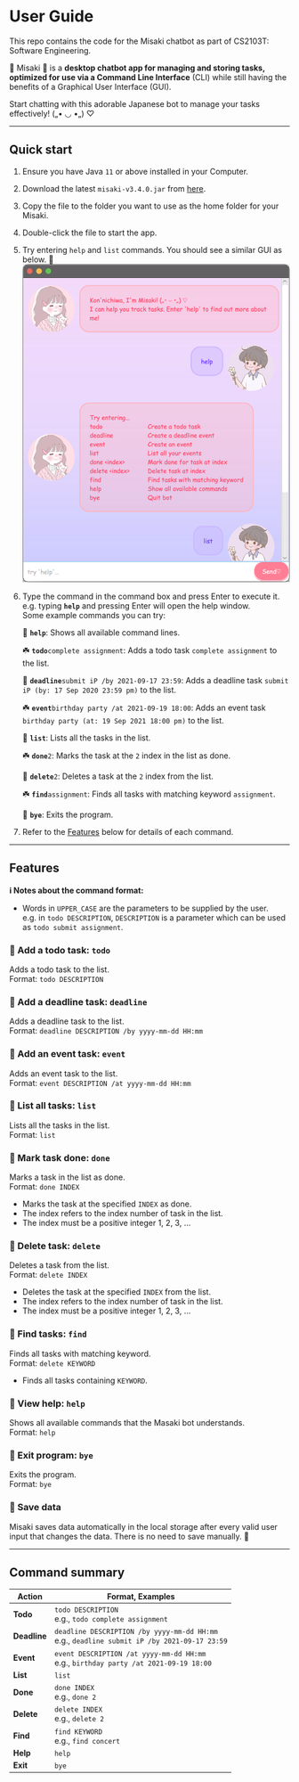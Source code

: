 # User Guide

This repo contains the code for the Misaki chatbot as part of CS2103T: Software Engineering.

🌸 Misaki 🌸 is a **desktop chatbot app for managing and storing tasks, optimized for use via a 
Command Line Interface** (CLI) while still having the benefits of a Graphical User Interface (GUI). 

Start chatting with this adorable Japanese bot to manage your tasks effectively! („• ◡ •„) ♡

--------------------------------------------------------------------------------------------------------------------

## Quick start

1. Ensure you have Java `11` or above installed in your Computer.

2. Download the latest `misaki-v3.4.0.jar` from [here](https://github.com/hsiaotingluv/ip/releases/tag/misaki-v3.4.0).

3. Copy the file to the folder you want to use as the home folder for your Misaki.

4. Double-click the file to start the app.

5. Try entering `help` and `list` commands. You should see a similar GUI as below. 🌷
![Image of ](Ui.png)

6. Type the command in the command box and press Enter to execute it.
e.g. typing **`help`** and pressing Enter will open the help window.<br>
Some example commands you can try:

   🌼 **`help`**: Shows all available command lines.<br>

   ☘️ **`todo`**`complete assignment`: Adds a todo task `complete assignment` to the list.<br>
   
   🌼 **`deadline`**`submit iP /by 2021-09-17 23:59`: Adds a deadline task `submit iP (by: 17 Sep 2020 23:59 pm)` to the
   list.<br>

   ☘️ **`event`**`birthday party /at 2021-09-19 18:00`: Adds an event task `birthday party (at: 19 Sep 2021 18:00 pm)` to
   the list.<br>

   🌼 **`list`**: Lists all the tasks in the list.<br>

   ☘️ **`done`**`2`: Marks the task at the `2` index in the list as done.<br>

   🌼 **`delete`**`2`: Deletes a task at the `2` index from the list.<br>

   ☘️ **`find`**`assignment`: Finds all tasks with matching keyword `assignment`.<br>

   🌼 **`bye`**: Exits the program.<br>

7. Refer to the [Features](#features) below for details of each command.

--------------------------------------------------------------------------------------------------------------------

## Features
<div markdown="block" class="alert alert-info">

**:information_source: Notes about the command format:**<br>

* Words in `UPPER_CASE` are the parameters to be supplied by the user. <br>
e.g. in `todo DESCRIPTION`, `DESCRIPTION` is a parameter which can be used as `todo submit assignment`.

</div>

### 🌸 Add a todo task: `todo`

Adds a todo task to the list.<br>
Format: `todo DESCRIPTION`

### 🌸 Add a deadline task: `deadline`

Adds a deadline task to the list.<br>
Format: `deadline DESCRIPTION /by yyyy-mm-dd HH:mm`

### 🌸 Add an event task: `event`

Adds an event task to the list.<br>
Format: `event DESCRIPTION /at yyyy-mm-dd HH:mm`

### 🌸 List all tasks: `list`

Lists all the tasks in the list.<br>
Format: `list`

### 🌸 Mark task done: `done`

Marks a task in the list as done.<br>
Format: `done INDEX`

* Marks the task at the specified `INDEX` as done.
* The index refers to the index number of task in the list.
* The index must be a positive integer 1, 2, 3, ...

### 🌸 Delete task: `delete`

Deletes a task from the list.<br>
Format: `delete INDEX`

* Deletes the task at the specified `INDEX` from the list.
* The index refers to the index number of task in the list.
* The index must be a positive integer 1, 2, 3, ...

### 🌸 Find tasks: `find`

Finds all tasks with matching keyword.<br>
Format: `delete KEYWORD`

* Finds all tasks containing `KEYWORD`.

### 🌸 View help: `help`

Shows all available commands that the Masaki bot understands.<br>
Format: `help`

### 🌸 Exit program: `bye`

Exits the program.<br>
Format: `bye`

### 🌸 Save data

Misaki saves data automatically in the local storage after every valid user input that changes the data. 
There is no need to save manually. 🌟

--------------------------------------------------------------------------------------------------------------------

## Command summary

Action | Format, Examples
--------|------------------
**Todo** | `todo DESCRIPTION` <br> e.g., `todo complete assignment`
**Deadline** | `deadline DESCRIPTION /by yyyy-mm-dd HH:mm` <br> e.g., `deadline submit iP /by 2021-09-17 23:59`
**Event** | `event DESCRIPTION /at yyyy-mm-dd HH:mm` <br> e.g., `birthday party /at 2021-09-19 18:00`
**List** | `list`
**Done** | `done INDEX`<br> e.g., `done 2`
**Delete** | `delete INDEX`<br> e.g., `delete 2`
**Find** | `find KEYWORD`<br> e.g., `find concert`
**Help** | `help`
**Exit** | `bye`
